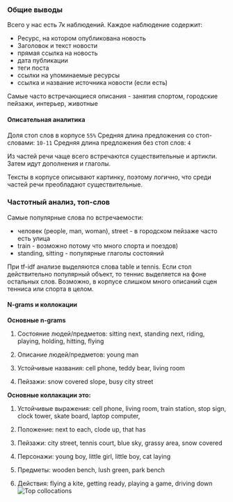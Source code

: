 ### Общие выводы
Всего у нас есть 7к наблюдений. 
Каждое наблюдение содержит:
* Ресурс, на котором опубликована новость
* Заголовок и текст новости
* прямая ссылка на новость
* дата публикации
* теги поста
* ссылки на упоминаемые ресурсы
* ссылка и название  источника новости (если есть)

Самые часто встречающиеся описания - занятия спортом, городские пейзажи, интерьер, животные
#### Описательная аналитика
Доля стоп слов в корпусе  `55%` 
Средняя длина предложения со стоп-словами: `10-11`
Средняя длина предложения без стоп слов: `4`

Из частей речи чаще всего встречаются существительные и артикли.
Затем идут дополнения и глаголы. 

Тексты в корпусе описывают картинку, поэтому логично, что среди частей речи преобладают существительные.

### Частотный анализ, топ-слов
Самые популярные слова по встречаемости:
* человек (people, man, woman), street - в городском пейзаже часто есть улица
* train - возможно потому что много спорта и поездов) 
* standing, sitting - популярные глаголы состояний

При tf-idf анализе выделяются слова table и tennis. Если стол действительно популярный объект, то теннис выделяется на фоне остальных слов. Возможно, в корпусе слишком много описаний сцен тенниса или спорта в целом.

#### N-grams и коллокации
**Основные n-grams**
1. Состояние людей/предметов: sitting next, standing next, riding, playing, holding, hitting, flying

2. Описание людей/предметов: young man

3. Устойчивые названия: cell phone, teddy bear, living room

4. Пейзажи: snow covered slope, busy city street

**Основные коллакации это:**

1. Устойчивые выражения: cell phone, living room, train station, stop sign, clock tower, skate board, laptop computer,

2. Положение: next to each, clode up, that has

3. Пейзажи: city street, tennis court, blue sky, grassy area, snow covered

4. Персонажи: young boy, little girl, little boy, cat laying

5. Предметы: wooden bench, lush green, park bench

6. Действия: flying a kite, getting ready, playing a game, driving down
![Top collocations](../assets/eda_collocations.png)

